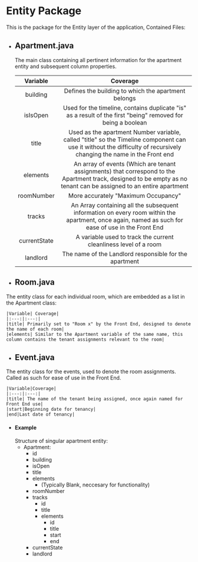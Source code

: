 

# Entity Package
This is the package for the Entity layer of the application, Contained Files:
- ## Apartment.java
	The main class containing all pertinent information for the apartment entity and subsequent column properties.
	
	|Variable|Coverage|
	|:---:|:---:|
	|building|Defines the building to which the apartment belongs|
	|isIsOpen| Used for the timeline, contains duplicate "is" as a result of the first "being" removed for being a boolean|
	|title|Used as the apartment Number variable, called "title" so the Timeline component can use it without the difficulty of recursively changing the name in the Front end|
	| elements| An array of events (Which are tenant assignments) that correspond to the Apartment track, designed to be empty as no tenant can be assigned to an entire apartment |
	|roomNumber| More accurately "Maximum Occupancy"|
	|tracks|An Array containing all the subsequent information on every room within the apartment, once again, named as such for ease of use in the Front End|
	|currentState|A variable used to track the current cleanliness level of a room|
	|landlord|The name of the Landlord responsible for the apartment|
	
- ## Room.java
The entity class for each individual room, which are embedded as a list in the Apartment class:

	|Variable| Coverage|
	|:---:|:---:|
	|title| Primarily set to "Room x" by the Front End, designed to denote the name of each room|
	|elements| Similar to the Apartment variable of the same name, this column contains the tenant assignments relevant to the room|
- ## Event.java
The entity class for the events, used to denote the room assignments. Called as such for ease of use in the Front End.

	|Variable|Coverage|
	|:---:|:---:|
	|title| The name of the tenant being assigned, once again named for Front End use|
	|start|Beginning date for tenancy|
	|end|Last date of tenancy|
		
- #### **Example**
	Structure of singular apartment entity:
	- Apartment:
		- id
		- building
		- isOpen
		- title
		- elements
			- (Typically Blank, neccesary for functionality)
		- roomNumber
		- tracks
			- id
			- title
			- elements
				- id
				- title
				- start
				- end
		- currentState
		- landlord
